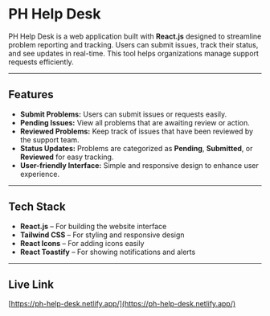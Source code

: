# PH Help Desk

PH Help Desk is a web application built with **React.js** designed to streamline problem reporting and tracking. Users can submit issues, track their status, and see updates in real-time. This tool helps organizations manage support requests efficiently.

---

## Features

- **Submit Problems:** Users can submit issues or requests easily.  
- **Pending Issues:** View all problems that are awaiting review or action.  
- **Reviewed Problems:** Keep track of issues that have been reviewed by the support team.  
- **Status Updates:** Problems are categorized as **Pending**, **Submitted**, or **Reviewed** for easy tracking.  
- **User-friendly Interface:** Simple and responsive design to enhance user experience.  

---

## Tech Stack

- **React.js** – For building the website interface  
- **Tailwind CSS** – For styling and responsive design  
- **React Icons** – For adding icons easily  
- **React Toastify** – For showing notifications and alerts  


---

## Live Link

[https://ph-help-desk.netlify.app/](https://ph-help-desk.netlify.app/)


